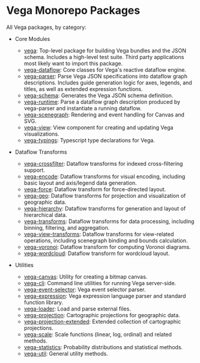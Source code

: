 # Vega Monorepo Packages

All Vega packages, by category:

- Core Modules
  - [vega](/packages/vega): Top-level package for building Vega bundles and the JSON schema. Includes a high-level test suite. Third party applications most likely want to import this package.
  - [vega-dataflow](/packages/vega-dataflow): Core classes for Vega's reactive dataflow engine.
  - [vega-parser](/packages/vega-parser): Parse Vega JSON specifications into dataflow graph descriptions. Includes guide generation logic for axes, legends, and titles, as well as extended expression functions.
  - [vega-schema](/packages/vega-schema): Generates the Vega JSON schema definition.
  - [vega-runtime](/packages/vega-runtime): Parse a dataflow graph description produced by vega-parser and instantiate a running dataflow.
  - [vega-scenegraph](/packages/vega-scenegraph): Rendering and event handling for Canvas and SVG.
  - [vega-view](/packages/vega-view): View component for creating and updating Vega visualizations.
  - [vega-typings](/packages/vega-typings): Typescript type declarations for Vega.

- Dataflow Transforms
  - [vega-crossfilter](/packages/vega-crossfilter): Dataflow transforms for indexed cross-filtering support.
  - [vega-encode](/packages/vega-encode): Dataflow transforms for visual encoding, including basic layout and axis/legend data generation.
  - [vega-force](/packages/vega-force): Dataflow transform for force-directed layout.
  - [vega-geo](/packages/vega-geo): Dataflow transforms for projection and visualization of geographic data.
  - [vega-hierarchy](/packages/vega-hierarchy): Dataflow transforms for generation and layout of hierarchical data.
  - [vega-transforms](/packages/vega-transforms): Dataflow transforms for data processing, including binning, filtering, and aggregation.
  - [vega-view-transforms](/packages/vega-view-transforms): Dataflow transforms for view-related operations, including scenegraph binding and bounds calculation.
  - [vega-voronoi](/packages/vega-voronoi): Dataflow transform for computing Voronoi diagrams.
  - [vega-wordcloud](/packages/vega-wordcloud): Dataflow transform for wordcloud layout.

- Utilities
  - [vega-canvas](/packages/vega-canvas): Utility for creating a bitmap canvas.
  - [vega-cli](/packages/vega-cli): Command line utilities for running Vega server-side.
  - [vega-event-selector](/packages/vega-event-selector): Vega event selector parser.
  - [vega-expression](/packages/vega-expression): Vega expression language parser and standard function library.
  - [vega-loader](/packages/vega-loader): Load and parse external files.
  - [vega-projection](/packages/vega-projection): Cartographic projections for geographic data.
  - [vega-projection-extended](/packages/vega-projection-extended): Extended collection of cartographic projections.
  - [vega-scale](/packages/vega-scale): Scale functions (linear, log, ordinal) and related methods.
  - [vega-statistics](/packages/vega-statistics): Probability distributions and statistical methods.
  - [vega-util](/packages/vega-util): General utility methods.